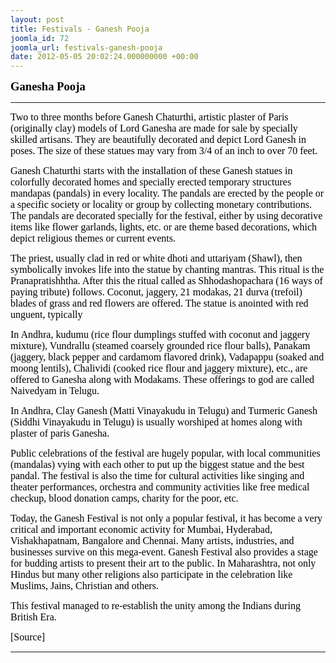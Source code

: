 ```yaml
---
layout: post
title: Festivals - Ganesh Pooja
joomla_id: 72
joomla_url: festivals-ganesh-pooja
date: 2012-05-05 20:02:24.000000000 +00:00
---
```

<p><strong><span style="font-family: verdana,geneva; font-size: 14pt; color: #000000;">Ganesha Pooja</span></strong></p>
<hr />
<p><span style="font-family: verdana,geneva; font-size: 12pt; color: #000000;">Two to three months before Ganesh Chaturthi, artistic plaster of Paris (originally clay) models of Lord Ganesha are made for sale by specially skilled artisans. They are beautifully decorated and depict Lord Ganesh in poses. The size of these statues may vary from 3/4 of an inch to over 70 feet.</span></p>
<p><span style="font-family: verdana,geneva; font-size: 12pt; color: #000000;">Ganesh Chaturthi starts with the installation of these Ganesh statues in colorfully decorated homes and specially erected temporary structures <span style="text-decoration: none;">mandapas</span> (<span style="text-decoration: none;">pandals</span>) in every locality. The pandals are erected by the people or a specific society or locality or group by collecting monetary contributions. The pandals are decorated specially for the festival, either by using decorative items like flower garlands, lights, etc. or are theme based decorations, which depict religious themes or current events.</span></p>
<p><span style="font-family: verdana,geneva; font-size: 12pt; color: #000000;">The priest, usually clad in red or white <span style="text-decoration: none;">dhoti</span> and <span style="text-decoration: none;">uttariyam</span> (Shawl), then symbolically invokes life into the statue by chanting <span style="text-decoration: none;">mantras</span>. This ritual is the Pranapratishhtha. After this the ritual called as Shhodashopachara (16 ways of paying tribute) follows. Coconut, jaggery, 21 modakas, 21 durva (trefoil) blades of grass and red flowers are offered. The statue is anointed with red unguent, typically </span></p>
<p><span style="font-family: verdana,geneva; font-size: 12pt; color: #000000;">In Andhra, kudumu (rice flour dumplings stuffed with coconut and jaggery mixture), Vundrallu (steamed coarsely grounded rice flour balls), Panakam (jaggery, black pepper and cardamom flavored drink), Vadapappu (soaked and moong lentils), Chalividi (cooked rice flour and jaggery mixture), etc., are offered to Ganesha along with Modakams. These offerings to god are called Naivedyam in Telugu.</span></p>
<p><span style="font-family: verdana,geneva; font-size: 12pt; color: #000000;">In Andhra, Clay Ganesh (Matti Vinayakudu in <span style="text-decoration: none;">Telugu</span>) and Turmeric Ganesh (Siddhi Vinayakudu in <span style="text-decoration: none;">Telugu</span>) is usually worshiped at homes along with plaster of paris Ganesha.</span></p>
<p><span style="font-family: verdana,geneva; font-size: 12pt; color: #000000;">Public celebrations of the festival are hugely popular, with local communities (mandalas) vying with each other to put up the biggest statue and the best pandal. The festival is also the time for cultural activities like singing and theater performances, orchestra and community activities like free medical checkup, blood donation camps, charity for the poor, etc.</span></p>
<p><span style="font-family: verdana,geneva; font-size: 12pt; color: #000000;">Today, the Ganesh Festival is not only a popular festival, it has become a very critical and important economic activity for <span style="text-decoration: none;">Mumbai</span>, <span style="text-decoration: none;">Hyderabad</span>, <span style="text-decoration: none;">Vishakhapatnam</span>, <span style="text-decoration: none;">Bangalore</span> and <span style="text-decoration: none;">Chennai</span>. Many artists, industries, and businesses survive on this mega-event. Ganesh Festival also provides a stage for budding artists to present their art to the public. In Maharashtra, not only Hindus but many other religions also participate in the celebration like Muslims, Jains, Christian and others.</span></p>
<p><span style="font-family: verdana,geneva; font-size: 12pt; color: #000000;">This festival managed to re-establish the unity among the Indians during British Era.</span></p>
<p><span style="font-family: verdana,geneva; font-size: 12pt; color: #000000;">[Source]</span></p>
<hr />
<p>&nbsp;</p>
